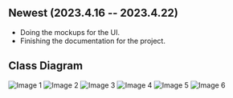 ## Newest (2023.4.16 -- 2023.4.22)

 - Doing the mockups for the UI.
 - Finishing the documentation for the project.

## Class Diagram
![Image 1](https://i.imgur.com/MrMHxIa.png)
![Image 2](https://i.imgur.com/FXcgsFO.png)
![Image 3](https://i.imgur.com/945XS4y.png)
![Image 4](https://i.imgur.com/vVmML2B.png)
![Image 5](https://i.imgur.com/mUH8aRh.png)
![Image 6](https://i.imgur.com/4eA4MX8.png)


